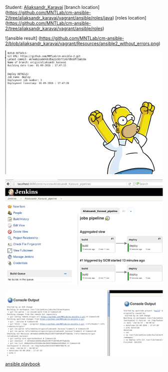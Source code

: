 Student: [Aliaksandr_Karavai](https://upsa.epam.com/workload/employeeView.do?employeeId=4060741400038663763#emplTab=general)
[branch location] (https://github.com/MNTLab/cm-ansible-2/tree/aliaksandr_karavai/vagrant/ansible/roles/java)
[roles location] (https://github.com/MNTLab/cm-ansible-2/tree/aliaksandr_karavai/vagrant/ansible/roles)

![ansible result] (https://github.com/MNTLab/cm-ansible-2/blob/aliaksandr_karavai/vagrant/Resources/ansible2_without_errors.png)


![running aplication](https://github.com/MNTLab/cm-ansible-2/blob/aliaksandr_karavai/vagrant/Resources/ansible2_homer.png)


![pipeline delivery plugin](https://github.com/MNTLab/cm-ansible-2/blob/aliaksandr_karavai/vagrant/Resources/ansible2_pipeline.png)


![jobs console output](https://github.com/MNTLab/cm-ansible-2/blob/aliaksandr_karavai/vagrant/Resources/ansible2_console.png)


[ansible playbook](https://github.com/MNTLab/cm-ansible-2/blob/aliaksandr_karavai/vagrant/ansible/provision.roles.yml)

